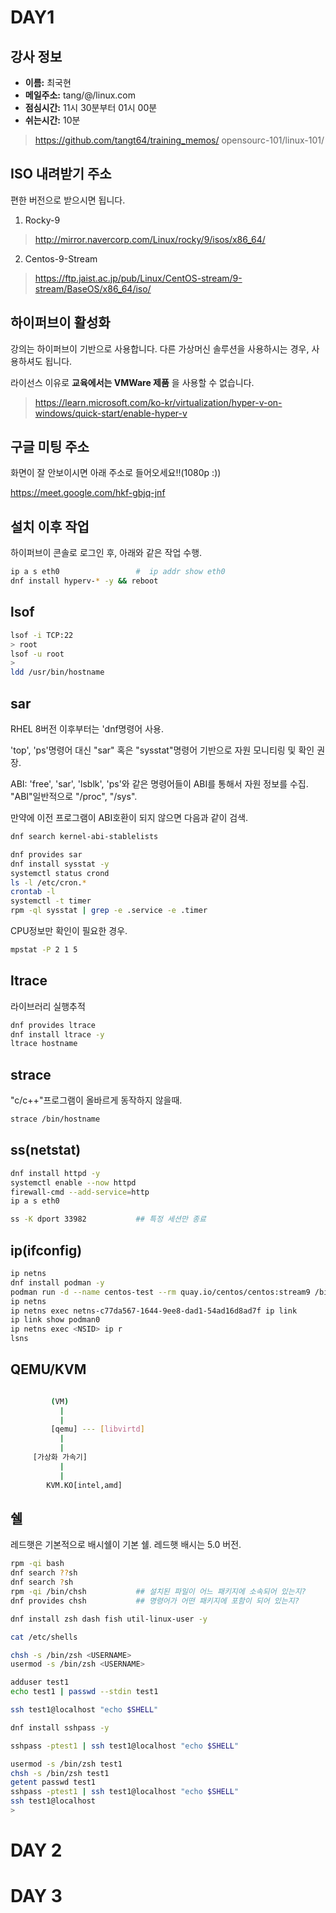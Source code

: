 # DAY1

## 강사 정보

- __이름:__ 최국현
- __메일주소:__ tang/@/linux.com
- __점심시간:__ 11시 30분부터 01시 00분
- __쉬는시간:__ 10분

>https://github.com/tangt64/training_memos/
>opensourc-101/linux-101/

## ISO 내려받기 주소

편한 버전으로 받으시면 됩니다.

1. Rocky-9
>http://mirror.navercorp.com/Linux/rocky/9/isos/x86_64/
2. Centos-9-Stream
>https://ftp.jaist.ac.jp/pub/Linux/CentOS-stream/9-stream/BaseOS/x86_64/iso/

## 하이퍼브이 활성화

강의는 하이퍼브이 기반으로 사용합니다. 다른 가상머신 솔루션을 사용하시는 경우, 사용하셔도 됩니다. 

라이선스 이유로 __교육에서는 VMWare 제품__ 을 사용할 수 없습니다.
>https://learn.microsoft.com/ko-kr/virtualization/hyper-v-on-windows/quick-start/enable-hyper-v

## 구글 미팅 주소

화면이 잘 안보이시면 아래 주소로 들어오세요!!(1080p :))

https://meet.google.com/hkf-gbjq-jnf

## 설치 이후 작업

하이퍼브이 콘솔로 로그인 후, 아래와 같은 작업 수행.

```bash
ip a s eth0					#  ip addr show eth0
dnf install hyperv-* -y && reboot
```

## lsof

```bash
lsof -i TCP:22
> root
lsof -u root
> 
ldd /usr/bin/hostname
```

## sar

RHEL 8버전 이후부터는 'dnf명령어 사용.

'top', 'ps'명령어 대신 "sar" 혹은 "sysstat"명령어 기반으로 자원 모니티링 및 확인 권장.

ABI: 'free', 'sar', 'lsblk', 'ps'와 같은 명령어들이 ABI를 통해서 자원 정보를 수집. "ABI"일반적으로 "/proc", "/sys".

만약에 이전 프로그램이 ABI호환이 되지 않으면 다음과 같이 검색.

```bash
dnf search kernel-abi-stablelists
```


```bash
dnf provides sar
dnf install sysstat -y
systemctl status crond
ls -l /etc/cron.*
crontab -l
systemctl -t timer
rpm -ql sysstat | grep -e .service -e .timer
```

CPU정보만 확인이 필요한 경우.

```bash
mpstat -P 2 1 5
```

## ltrace

라이브러리 실행추적

```bash
dnf provides ltrace
dnf install ltrace -y
ltrace hostname
```

## strace

"c/c++"프로그램이 올바르게 동작하지 않을때. 

```bash
strace /bin/hostname
```


## ss(netstat)

```bash
dnf install httpd -y
systemctl enable --now httpd
firewall-cmd --add-service=http
ip a s eth0 

ss -K dport 33982			## 특정 세션만 종료

```

## ip(ifconfig)

```bash
ip netns
dnf install podman -y
podman run -d --name centos-test --rm quay.io/centos/centos:stream9 /bin/sleep 10000
ip netns
ip netns exec netns-c77da567-1644-9ee8-dad1-54ad16d8ad7f ip link
ip link show podman0
ip netns exec <NSID> ip r 
lsns
```

## QEMU/KVM


```bash

         (VM)
           |
           |
         [qemu] --- [libvirtd]
           |
           |
     [가상화 가속기]
           |
           |
		KVM.KO[intel,amd]


```

## 쉘

레드햇은 기본적으로 배시쉘이 기본 쉘. 레드햇 배시는 5.0 버전.
```bash
rpm -qi bash
dnf search ??sh
dnf search ?sh 
rpm -qi /bin/chsh			## 설치된 파일이 어느 패키지에 소속되어 있는지?
dnf provides chsh			## 명령어가 어떤 패키지에 포함이 되어 있는지?

dnf install zsh dash fish util-linux-user -y 

cat /etc/shells

chsh -s /bin/zsh <USERNAME>
usermod -s /bin/zsh <USERNAME>

adduser test1
echo test1 | passwd --stdin test1

ssh test1@localhost "echo $SHELL"

dnf install sshpass -y

sshpass -ptest1 | ssh test1@localhost "echo $SHELL"

usermod -s /bin/zsh test1
chsh -s /bin/zsh test1
getent passwd test1
sshpass -ptest1 | ssh test1@localhost "echo $SHELL"
ssh test1@localhost 
> 

```


# DAY 2

# DAY 3